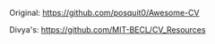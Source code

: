 Original: https://github.com/posquit0/Awesome-CV

Divya's: https://github.com/MIT-BECL/CV_Resources
